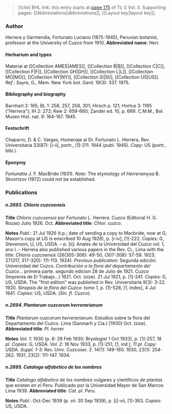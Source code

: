 > [!cite] BHL link: this entry starts at [page 175](https://www.biodiversitylibrary.org/page/33068417) of TL-2 Vol. II.
> Supporting pages: [[Abbreviations|abbreviations]], [[Layout key|layout key]].

### Author

Herrera y Garmendia, Fortunato Luciano (1875-1945), Peruvian botanist, professor at the University of Cuzco from 1910. 
**Abbreviated name**: *Herr.*

#### Herbarium and types

Material at [[Collection AMES|AMES]], [[Collection B|B]], [[Collection C|C]], [[Collection F|F]], [[Collection GH|GH]], [[Collection L|L]], [[Collection MO|MO]], [[Collection NY|NY]], [[Collection SI|SI]], [[Collection US|US]].
*Ref*.: Sayre, G., Mem. New York bot. Gard. 19(3): 337. 1975.

#### Bibliography and biography

Barnhart 2: 165; BL 1: 256, 257, 258, 301; Hirsch p. 121; Hortus 3: 1195 ("Herrera"); IH 2: 272; Kew 2: 659-660; Zander ed. 10, p. 669. C.M.M., Bol. Museo Hist. nat. 9: 164-167. 1945.

#### Festschrift

Chaparro, D. & C. Vargas, Homenaje al Dr. Fortunato L. Herrera, Rev. Universitaria 33(87): \[i-ii\], portr., \[1\]-211. 1944 (publ. 1945). *Copy*: US (portr., bibl.).

#### Eponymy

*Fortunatia* J. F. MacBride (1931). *Note*: The etymology of *Herreramyxa* B. Skvortzov (1972) could not be established.

### Publications

##### n.2693. Chloris cuzcoensis

**Title**
*Chloris cuzcoensis* por Fortunato L. Herrera. Cuzco (Editorial H. G. Rozas) Julio 1926. Oct.
**Abbreviated title**: *Chlor. cuzco.*

**Notes**
*Publ*.: 21 Jul 1926 (t.p.; date of sending a copy to Macbride, now at G; Maxon's copy at US is enscribed 10 Aug 1926), p. \[i-iv\], \[1\]-222. *Copies*: G, Stevenson, U, US, USDA. – p. \[ii\]: Anales de la Universidad del Cuzco vol. 1, ano I. – Herrera also published various papers in the Rev. Ci., Lima with the title: *Chloris cuzcoensis* (26(305-306): 49-50, (307-308): 57-59. 1923; 27(317, 317-320): 111-113. 1924).
*Previous publication*: Segunda edición: Universidad del Cuzco. *Contribución a la flora del departamento del Cuzco*... primera parte. segundo edicion 28 de Julio de 1921. Cuzco (Imprenta de El Trabajo...) 1921. Oct. (size). 21 Jul 1921, p. \[1\]-241. *Copies*: G, US, USDA. The "first edition" was published in Rev. Universitaria 9(3): 3-22. 1920.
*Sinopsis de la flora del Cuzco*: tomo 1, p. \[1\]-528, \[1, index\], 4 Jul 1941. *Copies*: US, USDA. (*Sin. fl. Cuzco*).

##### n.2694. Plantarum cuzcorum herrerarianum

**Title**
*Plantarum cuzcorum herrerarianum*. Estudios sobre la flora del Departamento del Cuzco. Lima (Sanmarti y Cia.) \[1930\] Oct. (size).
**Abbreviated title**: *Pl. herrer.*

**Notes**
*Vol. 1*: 1930 (p. 6: 28 Feb 1930; Bryologist 1 Oct 1933), p. \[1\]-257, *18 pl. Copies*: G, USDA.
*Vol. 2*: 16 Nov 1933, p. \[1\]-251, \[1, ind.\], *11 pl. Copy*: USDA.
*Suppl. 1-3*: Rev. Univ. Cuzcoser. 2. 14(1): 149-160. 1930, 23(1): 254-262. 1931, 23(2): 111-147. 1934.

##### n.2695. Catalogo alfabetico de los nombres

**Title**
*Catalogo alfabetico de los nombres* vulgares y cientificos *de plantas* que existen *en el Peru*. Publicado por la Universidad Mayor de San Marcos Lima 1939.
**Abbreviated title**: *Cat. pl. Peru*.

**Notes**
*Publ*.: Oct-Dec 1939 (p. vii: 30 Sep 1939), p. \[i\]-vii, \[1\]-363. *Copies*: US, USDA.

